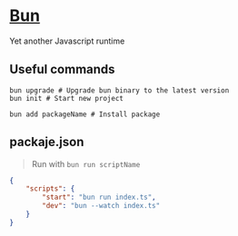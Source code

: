 # [Bun](https://bun.sh)

Yet another Javascript runtime

## Useful commands

```shell
bun upgrade # Upgrade bun binary to the latest version
bun init # Start new project

bun add packageName # Install package
```

## packaje.json

> Run with `bun run scriptName`

```json
{
    "scripts": {
        "start": "bun run index.ts",
        "dev": "bun --watch index.ts"
    }
}
```
